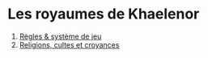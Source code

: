 # Les royaumes de Khaelenor

1. [Règles & système de jeu](https://github.com/poulednd/public/blob/master/regles-et-systeme-de-jeu.md)
2. [Religions, cultes et croyances](https://github.com/poulednd/public/blob/master/religions-cultes-et-croyances.md)
